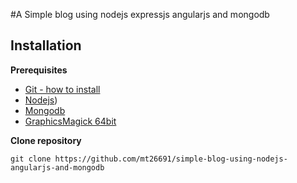 #A Simple blog using nodejs expressjs angularjs and mongodb

## Installation

**Prerequisites**
 - [Git - how to install](https://git-scm.com/book/en/v2/Getting-Started-Installing-Git)
 - [Nodejs](https://nodejs.org/en/))
 - [Mongodb](https://www.mongodb.org/)
 - [GraphicsMagick 64bit](http://www.graphicsmagick.org/download.html)
 
 **Clone repository**
```
git clone https://github.com/mt26691/simple-blog-using-nodejs-angularjs-and-mongodb
```